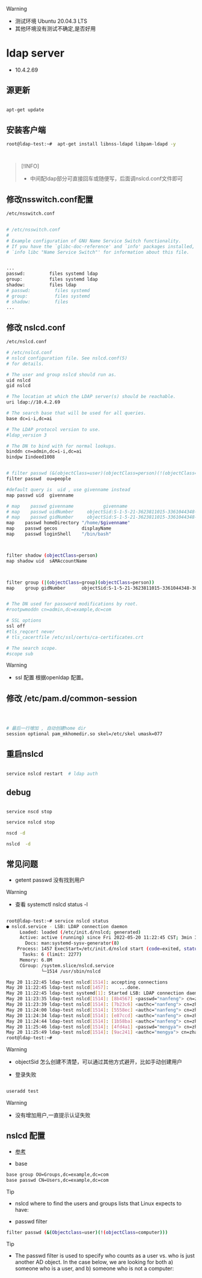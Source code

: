 
> [!WARNING]
> - 测试环境 Ubuntu 20.04.3 LTS 
> - 其他环境没有测试不确定,是否好用

# ldap server

- 10.4.2.69

## 源更新

```bash

apt-get update

```
## 安装客户端

```bash
root@ldap-test:~#  apt-get install libnss-ldapd libpam-ldapd -y




```
> [!INFO]
> - 中间配ldap部分可直接回车或随便写，后面调nslcd.conf文件即可


##  修改nsswitch.conf配置

```bash
/etc/nsswitch.conf


# /etc/nsswitch.conf
#
# Example configuration of GNU Name Service Switch functionality.
# If you have the `glibc-doc-reference' and `info' packages installed, try:
# `info libc "Name Service Switch"' for information about this file.


...
passwd:         files systemd ldap
group:          files systemd ldap
shadow:         files ldap
# passwd:         files systemd
# group:          files systemd
# shadow:         files
...


```

## 修改 nslcd.conf


```bash
/etc/nslcd.conf

# /etc/nslcd.conf
# nslcd configuration file. See nslcd.conf(5)
# for details.

# The user and group nslcd should run as.
uid nslcd
gid nslcd

# The location at which the LDAP server(s) should be reachable.
uri ldap://10.4.2.69

# The search base that will be used for all queries.
base dc=i-i,dc=ai

# The LDAP protocol version to use.
#ldap_version 3

# The DN to bind with for normal lookups.
binddn cn=admin,dc=i-i,dc=ai
bindpw Iindeed1008


# filter passwd (&(objectClass=user)(objectClass=person)(!(objectClass=computer)))
filter passwd  ou=people

#default query is  uid , use givenname instead
map passwd uid  givenname

# map    passwd givenname           givenname
# map    passwd uidNumber     objectSid:S-1-5-21-3623811015-3361044348-30300820
# map    passwd gidNumber     objectSid:S-1-5-21-3623811015-3361044348-30300820
map    passwd homeDirectory "/home/$givenname"
map    passwd gecos         displayName
map    passwd loginShell    "/bin/bash"



filter shadow (objectClass=person)
map shadow uid  sAMAccountName



filter group (|(objectClass=group)(objectClass=person))
map    group gidNumber      objectSid:S-1-5-21-3623811015-3361044348-30300820


# The DN used for password modifications by root.
#rootpwmoddn cn=admin,dc=example,dc=com

# SSL options
ssl off
#tls_reqcert never
# tls_cacertfile /etc/ssl/certs/ca-certificates.crt

# The search scope.
#scope sub

```

> [!WARNING]
> - ssl 配置 根据openldap 配置。


## 修改 /etc/pam.d/common-session


```bash



# 最后一行增加 , 自动创建home dir
session optional pam_mkhomedir.so skel=/etc/skel umask=077   


```


## 重启nslcd


```bash

service nslcd restart  # ldap auth


```


## debug


```bash

service nscd stop

service nslcd stop

nscd -d 

nslcd  -d 

```


## 常见问题 


- getent passwd 没有找到用户


> [!WARNING]
> - 查看 systemctl nslcd status -l


```bash

root@ldap-test:~# service nslcd status
● nslcd.service - LSB: LDAP connection daemon
     Loaded: loaded (/etc/init.d/nslcd; generated)
     Active: active (running) since Fri 2022-05-20 11:22:45 CST; 3min 31s ago
       Docs: man:systemd-sysv-generator(8)
    Process: 1457 ExecStart=/etc/init.d/nslcd start (code=exited, status=0/SUCCESS)
      Tasks: 6 (limit: 2277)
     Memory: 6.8M
     CGroup: /system.slice/nslcd.service
             └─1514 /usr/sbin/nslcd

May 20 11:22:45 ldap-test nslcd[1514]: accepting connections
May 20 11:22:45 ldap-test nslcd[1457]:    ...done.
May 20 11:22:45 ldap-test systemd[1]: Started LSB: LDAP connection daemon.
May 20 11:23:35 ldap-test nslcd[1514]: [8b4567] <passwd="nanfeng"> cn=zhuzhenghao,ou=tech,ou=people,dc=i-i,dc=ai: objectSid: missing
May 20 11:23:39 ldap-test nslcd[1514]: [7b23c6] <authc="nanfeng"> cn=zhuzhenghao,ou=tech,ou=people,dc=i-i,dc=ai: Invalid credentials
May 20 11:24:00 ldap-test nslcd[1514]: [5558ec] <authc="nanfeng"> cn=zhuzhenghao,ou=tech,ou=people,dc=i-i,dc=ai: Invalid credentials
May 20 11:24:34 ldap-test nslcd[1514]: [e87ccd] <authc="nanfeng"> cn=zhuzhenghao,ou=tech,ou=people,dc=i-i,dc=ai: Invalid credentials
May 20 11:24:44 ldap-test nslcd[1514]: [1b58ba] <authc="nanfeng"> cn=zhuzhenghao,ou=tech,ou=people,dc=i-i,dc=ai: Invalid credentials
May 20 11:25:46 ldap-test nslcd[1514]: [4fd4a1] <passwd="mengya"> cn=zhanglinlin,ou=tech,ou=people,dc=i-i,dc=ai: objectSid: missing
May 20 11:25:49 ldap-test nslcd[1514]: [9ac241] <authc="mengya"> cn=zhanglinlin,ou=tech,ou=people,dc=i-i,dc=ai: Invalid credentials
root@ldap-test:~# 

```

> [!WARNING]
> - objectSid 怎么创建不清楚，可以通过其他方式避开，比如手动创建用户


-  登录失败


```bash

useradd test

```

> [!WARNING] 
> - 没有增加用户,一直提示认证失败






## nslcd  配置

- [参考](https://www.markturner.net/2019/09/27/ad-ldap-authentication-on-linux-hosts/)


- base 

```bash
base group OU=Groups,dc=example,dc=com
base passwd CN=Users,dc=example,dc=com

```

> [!TIP]
> - nslcd where to find the users and groups lists that Linux expects to have:

-  passwd filter 

```bash
filter passwd (&(Objectclass=user)(!(objectClass=computer)))

```

> [!TIP]
> - The passwd filter is used to specify who counts as a user vs. who is just another AD object. In the case below, we are looking for both a) someone who is a user, and b) someone who is not a computer: